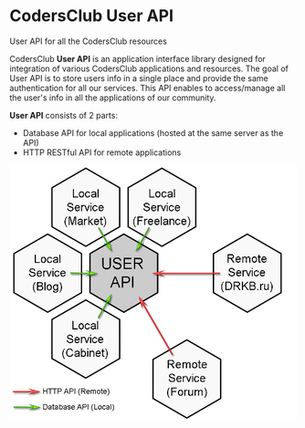 CodersClub User API
===================

User API for all the CodersClub resources

CodersClub **User API** is an application interface library designed for integration of various CodersClub applications and resources. The goal of User API is to store users info in a single place and provide the same authentication for all our services. This API enables to access/manage all the user's info in all the applications of our community.

**User API** consists of 2 parts:
  - Database API for local applications (hosted at the same server as the API)
  - HTTP RESTful API for remote applications

![userapi](http://github.com/codersclub/userapi/blob/master/userapi.png?raw=true)
